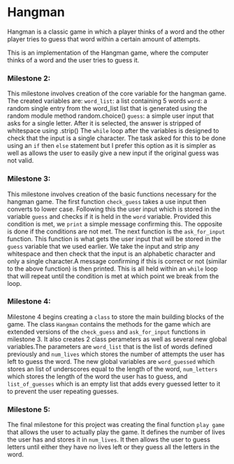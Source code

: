 # Hangman
Hangman is a classic game in which a player thinks of a word and the other player tries to guess that word within a certain amount of attempts.

This is an implementation of the Hangman game, where the computer thinks of a word and the user tries to guess it. 

### Milestone 2:
This milestone involves creation of the core variable for the hangman game. The created variables are:
`word_list`: a list containing 5 words
`word`: a random single entry from the word_list list that is generated using the random module method random.choice()
`guess`: a simple user input that asks for a single letter. After it is selected, the answer is stripped of whitespace using .strip()
The `while` loop after the variables is designed to check that the input is a single character. The task asked for this to be done using an `if` then `else` statement but I prefer this option as it is simpler as well as allows the user to easily give a new input if the original guess was not valid.

### Milestone 3:
This milestone involves creation of the basic functions necessary for the hangman game. The first function `check_guess` takes a use input then converts to lower case. Following this the user input which is stored in the variable `guess` and checks if it is held in the `word` variable. Provided this condition is met, we `print` a simple message confirming this. The opposite is done if the conditions are not met.
The next function is the `ask_for_input` function. This function is what gets the user input that will be stored in the `guess` variable that we used earlier. We take the input and strip any whitespace and then check that the input is an alphabetic character and only a single character.A message confirming if this is correct or not (similar to the above function) is then printed. This is all held within an `while` loop that will repeat until the condition is met at which point we break from the loop.

### Milestone 4:
Milestone 4 begins creating a `class` to store the main building blocks of the game. The class `Hangman` contains the methods for the game which are extended versions of the `check_guess` and `ask_for_input` functions in milestone 3. It also creates 2 class perameters as well as several new global variables.The parameters are `word_list` that is the list of words defined previously and `num_lives` which stores the number of attempts the user has left to guess the word. The new global variables are `word_guessed` which stores an list of underscores equal to the length of the word, `num_letters` which stores the length of the word the user has to guess, and `list_of_guesses` which is an empty list that adds every guessed letter to it to prevent the user repeating guesses.  

### Milestone 5:
The final milestone for this project was creating the final function `play game` that allows the user to actually play the game. It defines the number of lives the user has and stores it in `num_lives`. It then allows the user to guess letters until either they have no lives left or they guess all the letters in the word. 
